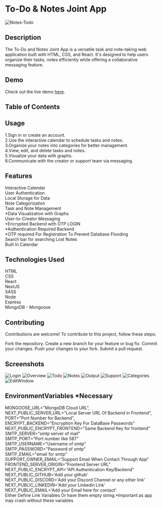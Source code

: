 # To-Do & Notes Joint App

![Notes-Todo](/public/favicon.png)

## Description

The To-Do and Notes Joint App is a versatile task and note-taking web application built with HTML, CSS, and React. It's designed to help users organize their tasks, notes efficiently while offering a collaborative messaging feature.

## Demo

Check out the live demo [here](https://note-todo-app.vercel.app/).

## Table of Contents


## Usage

1.Sign in or create an account.\
2.Use the interactive calendar to schedule tasks and notes.\
3.Organize your notes into categories for better management.\
4.View, edit, and delete tasks and notes.\
5.Visualize your data with graphs.\
6.Communicate with the creator or support team via messaging.


## Features

Interactive Calendar\
User Authentication\
Local Storage for Data\
Note Categorization\
Task and Note Management\
*Data Visualization with Graphs\
User-to-Creator Messaging\
*Encrypted Backend with OTP LOGIN\
*Authentication Required Backend\
*OTP required For Registration To Prevent Database Flooding\
Search bar for searching Lost Notes\
Built In Calendar

## Technologies Used
HTML\
CSS\
React\
NextJS\
SASS\
Node\
Express\
MongoDB - Mongoose


## Contributing
Contributions are welcome! To contribute to this project, follow these steps:

Fork the repository.
Create a new branch for your feature or bug fix.
Commit your changes.
Push your changes to your fork.
Submit a pull request.

## Screenshots
![Login](/ShowCase/1.png)
![Overview](/ShowCase/2.png)
![Todo](/ShowCase/3.png)
![Notes](/ShowCase/4.png)
![Output](/ShowCase/5.png)
![Support](/ShowCase/6.png)
![Categories](/ShowCase/7.png)
![EditWindow](/ShowCase/8.png)


## EnvironmentVariables *Necessary
MONGOOSE_URL="MongoDB Cloud URL",\
NEXT_PUBLIC_SERVER_URL="Local Server URL Of Backend in Frontend",\
PORT="Port Number for Backend",\
ENCRYPT_BACKEND="Encryption Key For DataBase Passwords"\
NEXT_PUBLIC_ENCRYPT_FRONTEND="Same Backend Key for frontend"\
SMTP_SERVER="smtp server of mail"\
SMTP_PORT="Port number like 587"\
SMTP_USERNAME="Username of smtp"\
SMTP_PASSWORD="Password of smtp"\
SMTP_EMAIL="email for smtp"\
SUPPORT_OWNER_EMAIL="Support Email When Contact Through App"\
FRONTEND_SERVER_ORIGIN="Frontend Server URL"\
NEXT_PUBLIC_ENCRYPT_API="API Authentication Key/Backend"\
NEXT_PUBLIC_GITHUB='Add your github'\
NEXT_PUBLIC_DISCORD='Add your Discord Channel or any other link'\
NEXT_PUBLIC_LINKEDIN='Add your Linkedin Link'\
NEXT_PUBLIC_EMAIL='Add your Email here for contact'\
Either Define Link Variables Or have them empty string.*Important as app may crash without these variables



